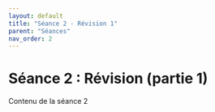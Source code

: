 ```yaml
---
layout: default
title: "Séance 2 - Révision 1"
parent: "Séances"
nav_order: 2
---
```


# Séance 2 : Révision (partie 1)

Contenu de la séance 2
